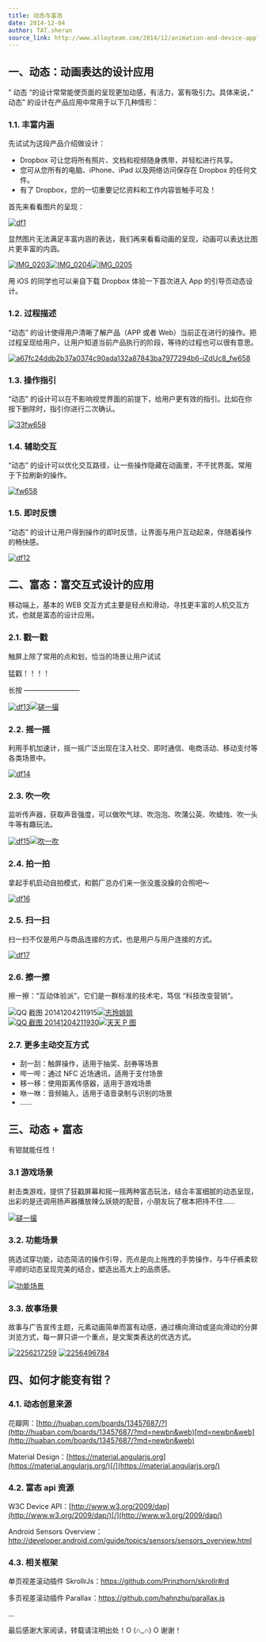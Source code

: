 ```yaml
---
title: 动态与富态
date: 2014-12-04
author: TAT.sheran
source_link: http://www.alloyteam.com/2014/12/animation-and-device-application/
---
```


<!-- {% raw %} - for jekyll -->

## 一、动态：动画表达的设计应用

” 动态 “的设计常常能使页面的呈现更加动感，有活力，富有吸引力。具体来说，” 动态” 的设计在产品应用中常用于以下几种情形：

### 1.1. 丰富内涵

先试试为这段产品介绍做设计：

-   Dropbox 可让您将所有照片、文档和视频随身携带，并轻松进行共享。
-   您可从您所有的电脑、iPhone、iPad 以及网络访问保存在 Dropbox 的任何文件。
-   有了 Dropbox，您的一切重要记忆资料和工作内容皆触手可及！

首先来看看图片的呈现：

[![df1](http://www.alloyteam.com/wp-content/uploads/2014/12/df1.jpeg)](http://www.alloyteam.com/wp-content/uploads/2014/12/df1.jpeg)

显然图片无法满足丰富内涵的表达，我们再来看看动画的呈现，动画可以表达比图片更丰富的内涵。

[![IMG_0203](http://www.alloyteam.com/wp-content/uploads/2014/12/IMG_0203.png)](http://www.alloyteam.com/wp-content/uploads/2014/12/IMG_0203.png)[![IMG_0204](http://www.alloyteam.com/wp-content/uploads/2014/12/IMG_0204.png)](http://www.alloyteam.com/wp-content/uploads/2014/12/IMG_0204.png)[![IMG_0205](http://www.alloyteam.com/wp-content/uploads/2014/12/IMG_0205.png)](http://www.alloyteam.com/wp-content/uploads/2014/12/IMG_0205.png)

用 iOS 的同学也可以亲自下载 Dropbox 体验一下首次进入 App 的引导页动态设计。

### 1.2. 过程描述

“动态” 的设计使得用户清晰了解产品（APP 或者 Web）当前正在进行的操作。把过程呈现给用户，让用户知道当前产品执行的阶段，等待的过程也可以很有意思。

[![a67fc24ddb2b37a0374c90ada132a87843ba7977294b6-jZdUc8_fw658](http://www.alloyteam.com/wp-content/uploads/2014/12/a67fc24ddb2b37a0374c90ada132a87843ba7977294b6-jZdUc8_fw658.gif)](http://www.alloyteam.com/wp-content/uploads/2014/12/a67fc24ddb2b37a0374c90ada132a87843ba7977294b6-jZdUc8_fw658.gif)

### 1.3. 操作指引

“动态” 的设计可以在不影响视觉界面的前提下，给用户更有效的指引。比如在你按下删除时，指引你进行二次确认。

[![33fw658](http://www.alloyteam.com/wp-content/uploads/2014/12/33fw658.gif)](http://www.alloyteam.com/wp-content/uploads/2014/12/33fw658.gif)

### 1.4. 辅助交互

“动态” 的设计可以优化交互路径，让一些操作隐藏在动画里，不干扰界面。常用于下拉刷新的操作。

[![fw658](http://www.alloyteam.com/wp-content/uploads/2014/12/fw658.gif)](http://www.alloyteam.com/wp-content/uploads/2014/12/fw658.gif)

### 1.5. 即时反馈

“动态” 的设计让用户得到操作的即时反馈，让界面与用户互动起来，伴随着操作的畅快感。

[![df12](http://www.alloyteam.com/wp-content/uploads/2014/12/df12.gif)](http://www.alloyteam.com/wp-content/uploads/2014/12/df12.gif)

## 二、富态：富交互式设计的应用

移动端上，基本的 WEB 交互方式主要是轻点和滑动，寻找更丰富的人机交互方式，也就是富态的设计应用。

### 2.1. 戳一戳

触屏上除了常用的点和划，恰当的场景让用户试试

猛戳！！！！

长按 ————————

[![df13](http://www.alloyteam.com/wp-content/uploads/2014/12/df13.png)](http://www.alloyteam.com/wp-content/uploads/2014/12/df13.png)[![磋一撮](http://www.alloyteam.com/wp-content/uploads/2014/12/磋一撮.png)](http://www.alloyteam.com/wp-content/uploads/2014/12/磋一撮.png)

### 2.2. 摇一摇

利用手机加速计，摇一摇广泛出现在注入社交、即时通信、电商活动、移动支付等各类场景中。

[![df14](http://www.alloyteam.com/wp-content/uploads/2014/12/df14.png)](http://www.alloyteam.com/wp-content/uploads/2014/12/df14.png)

### 2.3. 吹一吹

监听传声器，获取声音强度，可以做吹气球、吹泡泡、吹蒲公英、吹蜡烛、吹一头牛等有趣玩法。

[![df15](http://www.alloyteam.com/wp-content/uploads/2014/12/df15.png)](http://www.alloyteam.com/wp-content/uploads/2014/12/df15.png)[![吹一吹](http://www.alloyteam.com/wp-content/uploads/2014/12/吹一吹.png)](http://www.alloyteam.com/wp-content/uploads/2014/12/吹一吹.png)

### 2.4. 拍一拍

拿起手机启动自拍模式，和鹅厂总办们来一张没羞没臊的合照吧～

[![df16](http://www.alloyteam.com/wp-content/uploads/2014/12/df16.png)](http://www.alloyteam.com/wp-content/uploads/2014/12/df16.png)

### 2.5. 扫一扫

扫一扫不仅是用户与商品连接的方式，也是用户与用户连接的方式。

[![df17](http://www.alloyteam.com/wp-content/uploads/2014/12/df17.png)](http://www.alloyteam.com/wp-content/uploads/2014/12/df17.png)

### 2.6. 擦一擦

擦一擦：“互动体验派”，它们是一群标准的技术宅，笃信 “科技改变营销”。

![QQ 截图 20141204211915](http://www.alloyteam.com/wp-content/uploads/2014/12/QQ截图20141204211915.png)[![志玲姐姐](http://www.alloyteam.com/wp-content/uploads/2014/12/志玲姐姐.png)](http://www.alloyteam.com/wp-content/uploads/2014/12/志玲姐姐.png)  
[![QQ 截图 20141204211930](http://www.alloyteam.com/wp-content/uploads/2014/12/QQ截图20141204211930.png)](http://www.alloyteam.com/wp-content/uploads/2014/12/QQ截图20141204211930.png)[![天天 P 图](http://www.alloyteam.com/wp-content/uploads/2014/12/天天P图.png)](http://www.alloyteam.com/wp-content/uploads/2014/12/天天P图.png)

### 2.7. 更多主动交互方式

-   刮一刮：触屏操作，适用于抽奖、刮券等场景
-   哔一哔：通过 NFC 近场通讯，适用于支付场景
-   移一移：使用距离传感器，适用于游戏场景
-   咻一咻：音频输入，适用于语音录制与识别的场景
-   ……

## 三、动态 + 富态

有钳就能任性！

### 3.1 游戏场景

射击类游戏，提供了狂戳屏幕和摇一摇两种富态玩法，结合丰富细腻的动态呈现，出彩的是还调用扬声器播放辣么妖娆的配音，小朋友玩了根本把持不住……

[![磋一撮](http://www.alloyteam.com/wp-content/uploads/2014/12/磋一撮.png)](http://www.alloyteam.com/wp-content/uploads/2014/12/磋一撮.png)

### 3.2. 功能场景

挑选试穿功能，动态简洁的操作引导，亮点是向上拖拽的手势操作，与牛仔裤柔软平顺的动态呈现完美的结合，塑造出高大上的品质感。

[![功能场景](http://www.alloyteam.com/wp-content/uploads/2014/12/功能场景.png)](http://www.alloyteam.com/wp-content/uploads/2014/12/功能场景.png)

### 3.3. 故事场景

故事与广告宣传主题，元素动画简单而富有动感，通过横向滑动或竖向滑动的分屏浏览方式，每一屏只讲一个重点，是文案类表达的优选方式。

[![2256217259](http://www.alloyteam.com/wp-content/uploads/2014/12/2256217259.png)](http://www.alloyteam.com/wp-content/uploads/2014/12/2256217259.png) [![2256496784](http://www.alloyteam.com/wp-content/uploads/2014/12/2256496784.png)](http://www.alloyteam.com/wp-content/uploads/2014/12/2256496784.png)

## 四、如何才能变有钳？

### 4.1. 动态创意来源

花瓣网：[http://huaban.com/boards/13457687/?](http://huaban.com/boards/13457687/?md=newbn&web)[md=newbn&web](http://huaban.com/boards/13457687/?md=newbn&web)

Material Design：[https://material.angularjs.org](https://material.angularjs.org/)[/](https://material.angularjs.org/)

### 4.2. 富态 api 资源

W3C Device API：[http://www.w3.org/2009/dap](http://www.w3.org/2009/dap/)[/](http://www.w3.org/2009/dap/)

Android Sensors Overview：[http](http://developer.android.com/guide/topics/sensors/sensors_overview.html)[://](http://developer.android.com/guide/topics/sensors/sensors_overview.html)[developer.android.com/guide/topics/sensors/sensors_overview.html](http://developer.android.com/guide/topics/sensors/sensors_overview.html)

### 4.3. 相关框架

单页视差滚动插件 SkrollrJs：[https](https://github.com/Prinzhorn/skrollr)[://](https://github.com/Prinzhorn/skrollr)[github.com/Prinzhorn/skrollr#rd](https://github.com/Prinzhorn/skrollr)

多页视差滚动插件 Parallax：[https://](https://github.com/hahnzhu/parallax.js)[github.com/hahnzhu/parallax.js](https://github.com/hahnzhu/parallax.js)

…

最后感谢大家阅读，转载请注明出处！O (∩\_∩) O 谢谢！

<!-- {% endraw %} - for jekyll -->
